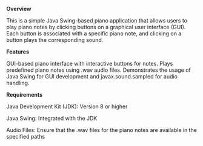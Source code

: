 **Overview**

This is a simple Java Swing-based piano application that allows users to play piano notes by clicking buttons on a graphical user interface (GUI). Each button is associated with a specific piano note, and clicking on a button plays the corresponding sound.

**Features**

GUI-based piano interface with interactive buttons for notes.
Plays predefined piano notes using .wav audio files.
Demonstrates the usage of Java Swing for GUI development and javax.sound.sampled for audio handling.

**Requirements**

Java Development Kit (JDK): Version 8 or higher

Java Swing: Integrated with the JDK

Audio Files: Ensure that the .wav files for the piano notes are available in the specified paths
